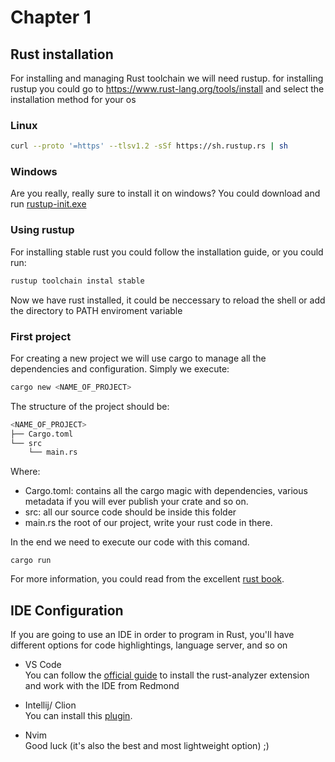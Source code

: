 # Chapter 1
## Rust installation
For installing and managing Rust toolchain we will need rustup.
for installing rustup you could go to https://www.rust-lang.org/tools/install and select the installation method for your os
### Linux
```bash
curl --proto '=https' --tlsv1.2 -sSf https://sh.rustup.rs | sh
```
### Windows
Are you really, really sure to install it on windows?
You could download and run [rustup-init.exe](https://static.rust-lang.org/rustup/dist/i686-pc-windows-gnu/rustup-init.exe)

### Using rustup
For installing stable rust you could follow the installation guide, or you could run:
```bash
rustup toolchain instal stable
```
Now we have rust installed, it could be neccessary to reload the shell or add the directory to PATH enviroment variable

### First project
For creating a new project we will use cargo to manage all the dependencies and configuration.
Simply we execute:
 ```bash
cargo new <NAME_OF_PROJECT>
```
The structure of the project should be:

```bash
<NAME_OF_PROJECT>
├── Cargo.toml
└── src
    └── main.rs
``` 
Where:
- Cargo.toml: contains all the cargo magic with dependencies, various metadata if you will ever publish your crate and so on.
- src: all our source code should be inside this folder
- main.rs the root of our project, write your rust code in there.

In the end we need to execute our code with this comand.
```ssh
cargo run 
```
For more information, you could read from the excellent [rust book](https://doc.rust-lang.org/book/ch01-00-getting-started.html).
## IDE Configuration

If you are going to use an IDE in order to program in Rust, you'll have different options for code highlightings, language server, and so on

- VS Code  
    You can follow the [official guide](https://code.visualstudio.com/docs/languages/rust#_2-install-the-rustanalyzer-extension) to install the rust-analyzer extension and work with the IDE from Redmond   


- Intellij/ Clion   
    You can install this [plugin](https://www.jetbrains.com/rust/).  


- Nvim  
    Good luck (it's also the best and most lightweight option) ;)


